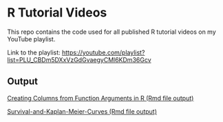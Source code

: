 # R Tutorial Videos
This repo contains the code used for all published R tutorial videos on my YouTube playlist.

Link to the playlist: https://youtube.com/playlist?list=PLU_CBDm5DXxVzGdGvaegyCMl6KDm36Gcv

## Output
[Creating Columns from Function Arguments in R (Rmd file output)](https://htmlpreview.github.io/?https://github.com/Ckrenzer/R-Tutorial-Videos/blob/main/Creating%20Columns%20from%20Function%20Arguments%20in%20R/Creating-Columns.html)

[Survival-and-Kaplan-Meier-Curves (Rmd file output)](https://htmlpreview.github.io/?https://github.com/Ckrenzer/R-Tutorial-Videos/blob/main/Survival-and-Kaplan-Meier-Curves/Survival-and-Kaplan-Meier-Curves.html)
